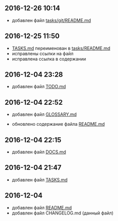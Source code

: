 ## 2016-12-26 10:14

+ добавлен файл [tasks/git/README.md](tasks/git/README.md)

## 2016-12-25 11:50

* [TASKS.md](TASKS.md) переименован в [tasks/README.md](tasks/README.md)
* исправлены ссылки на файл
* исправлена ссылка в содержании

## 2016-12-04 23:28

+ добавлен файл [TODO.md](TODO.md)

## 2016-12-04 22:52

+ добавлен файл [GLOSSARY.md](GLOSSARY.md)

+ обновлено содержание файла [README.md](README.md)

## 2016-12-04 22:15

+ добавлен файл [DOCS.md](DOCS.md)

## 2016-12-04 21:47

+ добавлен файл [TASKS.md](TASKS.md)

## 2016-12-04

+ добавлен файл [README.md](README.md)
+ добавлен файл CHANGELOG.md (данный файл)
